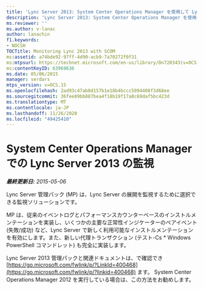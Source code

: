```yaml
---
title: 'Lync Server 2013: System Center Operations Manager を使用して Lync Server を監視する'
description: 'Lync Server 2013: System Center Operations Manager を使用して Lync Server を監視します。'
ms.reviewer: ''
ms.author: v-lanac
author: lanachin
f1.keywords:
- NOCSH
TOCTitle: Monitoring Lync 2013 with SCOM
ms:assetid: a74bde92-97ff-4d90-acb9-7a70272f0f31
ms:mtpsurl: https://technet.microsoft.com/en-us/library/Dn720343(v=OCS.15)
ms:contentKeyID: 63969636
ms.date: 05/06/2015
manager: serdars
mtps_version: v=OCS.15
ms.openlocfilehash: 2ad93c47ab8d157b1e18b4bccc5094408f3d68ee
ms.sourcegitcommit: 36fee89bb887bea4f18b19f17a8c69daf5bc423d
ms.translationtype: MT
ms.contentlocale: ja-JP
ms.lasthandoff: 11/26/2020
ms.locfileid: "49425410"
---
```

# <a name="monitoring-lync-server-2013-with-system-center-operations-manager"></a>System Center Operations Manager での Lync Server 2013 の監視

<div data-xmlns="http://www.w3.org/1999/xhtml">

<div class="topic" data-xmlns="http://www.w3.org/1999/xhtml" data-msxsl="urn:schemas-microsoft-com:xslt" data-cs="https://msdn.microsoft.com/">

<div data-asp="https://msdn2.microsoft.com/asp">



</div>

<div id="mainSection">

<div id="mainBody">

<span> </span>

_**最終更新日:** 2015-05-06_

Lync Server 管理パック (MP) は、Lync Server の展開を監視するために選択できる監視ソリューションです。

MP は、従来のイベントログとパフォーマンスカウンターベースのインストルメンテーションを実装し、いくつかの主要な正常性インジケーターのペアイベント (失敗/成功) など、Lync Server で新しく利用可能なインストルメンテーションを有効にします。また、新しい代理トランザクション (テスト-Cs \* Windows PowerShell コマンドレット) も完全に実装します。

Lync Server 2013 管理パックと関連ドキュメントは、で確認でき [https://go.microsoft.com/fwlink/p/?LinkId=400468](https://go.microsoft.com/fwlink/p/?linkid=400468) ます。 System Center Operations Manager 2012 を実行している場合は、この方法をお勧めします。

</div>

<span> </span>

</div>

</div>

</div>

